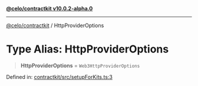 [**@celo/contractkit v10.0.2-alpha.0**](../README.md)

***

[@celo/contractkit](../globals.md) / HttpProviderOptions

# Type Alias: HttpProviderOptions

> **HttpProviderOptions** = `Web3HttpProviderOptions`

Defined in: [contractkit/src/setupForKits.ts:3](https://github.com/celo-org/developer-tooling/blob/master/packages/sdk/contractkit/src/setupForKits.ts#L3)
